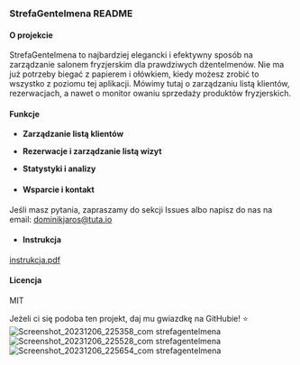 ### StrefaGentelmena README

#### O projekcie
StrefaGentelmena to najbardziej elegancki i efektywny sposób na zarządzanie salonem fryzjerskim dla prawdziwych dżentelmenów. Nie ma już potrzeby biegać z papierem i ołówkiem, kiedy możesz zrobić to wszystko z poziomu tej aplikacji. Mówimy tutaj o zarządzaniu listą klientów, rezerwacjach, a nawet o monitor
owaniu sprzedaży produktów fryzjerskich.

#### Funkcje
* **Zarządzanie listą klientów**
* **Rezerwacje i zarządzanie listą wizyt**
* **Statystyki i analizy**

* #### Wsparcie i kontakt
Jeśli masz pytania, zapraszamy do sekcji Issues albo napisz do nas na email: dominikjaros@tuta.io

* #### Instrukcja
[instrukcja.pdf](https://github.com/PetalMind/StrefaGentelmena/files/13597569/instrukcja.pdf)



#### Licencja
MIT

Jeżeli ci się podoba ten projekt, daj mu gwiazdkę na GitHubie! ⭐
![Screenshot_20231206_225358_com strefagentelmena](https://github.com/PetalMind/StrefaGentelmena/assets/95944551/7ab7304b-ec61-4be2-b67c-39e6aca4039c)
![Screenshot_20231206_225528_com strefagentelmena](https://github.com/PetalMind/StrefaGentelmena/assets/95944551/d66a9898-3573-4ec8-9cce-218746592342)
![Screenshot_20231206_225654_com strefagentelmena](https://github.com/PetalMind/StrefaGentelmena/assets/95944551/fb7ae308-affb-4413-880f-b7faf3fa6ea3)
